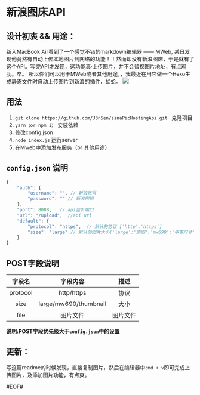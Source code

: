 # 新浪图床API
## 设计初衷 && 用途：
新入MacBook Air看到了一个感觉不错的markdown编辑器 —— MWeb,
某日发现他竟然有自动上传本地图片到网络的功能！！然而却没有新浪图床，于是就有了这个API。写完API才发现，这功能真·上传图片，并不会替换图片地址，有点鸡肋。卒。
所以你们可以用于MWeb或者其他用途，，我最近在用它做一个Hexo生成静态文件时自动上传图片到新浪的插件，蛤蛤。
![](https://ws1.sinaimg.cn/large/6bf00bd8gy1fdr0sunaiuj20gc0guq56)

## 用法
1. `git clone https://github.com/J3n5en/sinaPicHostingApi.git ` 克隆项目
2. `yarn（or npm i）` 安装依赖
3. 修改config.json
4. `node index.js` 运行server
5. 在Mweb中添加发布服务（or 其他用途）

## `config.json` 说明

```js
{
	"auth": {
		"username": "", // 新浪账号
		"password": "" // 新浪密码
	},
	"port": 8088,   // api监听端口
	"url": "/upload",  //api url
	"default": {
		"protocol": "https",  // 默认的协议 ['http','https']
		"size": "large" // 默认的图片大小{'large':'原图','mw690':'中等尺寸':'thumbnail':'缩略图'}
	}
}
```
## POST字段说明

|   字段名    |         字段内容          |  描述  |
| :------: | :-------------------: | :--: |
| protocol |      http/https       |  协议  |
|   size   | large/mw690/thumbnail |  大小  |
|   file   |         图片文件          | 图片文件 |

__说明:POST字段优先级大于`config.json`中的设置__

## 更新：
写这篇readme的时候发现，直接复制图片，然后在编辑器中`cmd + v`即可完成上传图片，及添加图片功能，有点爽。


#EOF#


